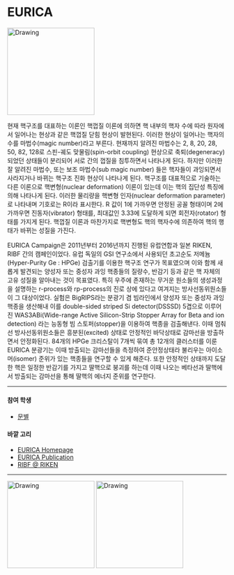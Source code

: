 # EURICA

<img src="https://ribf.riken.jp/EURICA/index.php?plugin=attach&refer=MenuBar&openfile=eurica_logo_xfig.png" alt="Drawing" style="width: 200px;"/>

현재 핵구조를 대표하는 이론인 핵껍질 이론에 의하면 핵 내부의 핵자 수에 따라 원자에서 일어나는 현상과 같은 핵껍질 닫힘 현상이 발현된다. 이러한 현상이 일어나는 핵자의 수를 마법수(magic number)라고 부른다. 현재까지 알려진 마법수는 2, 8, 20, 28, 50, 82, 128로 스핀-궤도 맞물림(spin-orbit coupling) 현상으로 축퇴(degeneracy)되었던 상태들이 분리되어 서로 간의 껍질을 침투하면서 나타나게 된다. 하지만 이러한 잘 알려진 마법수, 또는 보조 마법수(sub magic number) 들은 핵자들이 과잉되면서 사라지거나 바뀌는 핵구조 진화 현상이 나타나게 된다. 핵구조를 대표적으로 기술하는 다른 이론으로 핵변형(nuclear deformation) 이론이 있는데 이는 핵의 집단성 특징에 의해 나타나게 된다. 이러한 물리량을 핵변형 인자(nuclear deformation parameter)로 나타내며 기호로는 R이라 표시한다. R 값이 1에 가까우면 안정된 공꼴 형태이며 2에 가까우면 진동자(vibrator) 형태를, 최대값인 3.33에 도달하게 되면 회전자(rotator) 형태를 가지게 된다. 핵껍질 이론과 마찬가지로 핵변형도 핵의 핵자수에 의존하여 핵의 행태가 바뀌는 성질을 가진다.

EURICA Campaign은 2011년부터 2016년까지 진행된 유럽연합과 일본 RIKEN, RIBF 간의 캠페인이었다. 유럽 독일의 GSI 연구소에서 사용되던 초고순도 저메늄(Hyper-Purity Ge : HPGe) 검출기를 이용한 핵구조 연구가 목표였으며 이와 함께 새롭게 발견되는 양성자 또는 중성자 과잉 핵종들의 질량수, 반감기 등과 같은 핵 자체의 고유 성질을 알아내는 것이 목표였다. 특히 우주에 존재하는 무거운 원소들의 생성과정을 설명하는 r-process와 rp-process의 진로 상에 있다고 여겨지는 방사선동위원소들이 그 대상이었다. 실험은 BigRIPS라는 분광기 겸 빔라인에서 양성자 또는 중성자 과잉 핵종을 생산해내 이를 double-sided striped Si detector(DSSSD) 5겹으로 이루어진 WAS3ABi(Wide-range Active Silicon-Strip Stopper Array for Beta and ion detection) 라는 능동형 빔 스토퍼(stopper)을 이용하여 핵종을 검출해낸다. 이때 멈춰선 방사선동위원소들은 흥분된(excited) 상태로 안정적인 바닥상태로 감마선을 방출하면서 안정화된다. 84개의 HPGe 크리스탈이 7개씩 묶여 총 12개의 클러스터를 이룬 EURICA 분광기는 이때 방출되는 감마선들을 측정하여 준안정상태라 불리우는 아이소머(isomer) 준위가 있는 핵종들을 연구할 수 있게 해준다. 또한 안정적인 상태까지 도달한 핵은 일정한 반감기를 가지고 딸핵으로 붕괴를 하는데 이때 나오는 베타선과 딸핵에서 방출되는 감마선을 통해 딸핵의 에너지 준위를 연구한다.


---
#### 참여 학생
* [문별](students.md#문별)

#### 바깥 고리
* [EURICA Homepage](https://ribf.riken.jp/EURICA/index.php?FrontPage)
* [EURICA Publication](https://ribf.riken.jp/EURICA/index.php?Publications)
* [RIBF @ RIKEN](http://www.nishina.riken.jp/RIBF/)

---
<img src="https://3c1703fe8d.site.internapcdn.net/newman/gfx/news/hires/2013/experimentso.jpg" alt="Drawing" style="width: 200px;"/>
<img src="http://ribf.riken.jp/~nishimu/images/EURICA-WS2016.png" alt="Drawing" style="width: 200px;"/>
